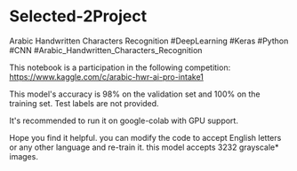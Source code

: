 # Selected-2Project
Arabic Handwritten Characters Recognition
#DeepLearning #Keras #Python #CNN #Arabic_Handwritten_Characters_Recognition

This notebook is a participation in the following competition: https://www.kaggle.com/c/arabic-hwr-ai-pro-intake1

This model's accuracy is 98% on the validation set and 100% on the training set. Test labels are not provided.

It's recommended to run it on google-colab with GPU support.

Hope you find it helpful.
you can modify the code to accept English letters or any other language and re-train it. 
this model accepts 3232 grayscale* images.

